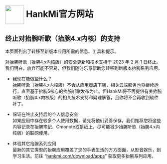 
# [<img src="https://www.hankmi.com/favicon.ico" width="60" height="60" align="center" />](https://www.hankmi.com) HankMi官方网站

## 终止对抬腕听歌（抬腕4.x内核）的支持
本页面列出了转移至新版本应用所需的信息、工具和提示。  
  
对抬腕听歌（抬腕4.x内核版）的安全更新和技术支持于 2023 年 2 月 1 日终止。我们明白，放弃可能不容易，但我们随时乐意帮助您转移到新版本抬腕系列应用。
  
* 我现在能做些什么？  
抬腕听歌（抬腕4.x内核版）不会从应用商店下架，相关云端服务也将继续运行，直至基于抬腕5核心的抬腕听歌发布为止。但HankMi将不再提供有关抬腕听歌（抬腕4.x内核版）的相关技术支持和疑难解答，且你将不会再收到软件补丁。
  
* 保证在终止支持后的个人信息安全  
如果应用中存在较多个人使用数据，请先将他们妥善保存。我们推荐您将这些内容记录在抬腕笔记、Omonote或是纸上，尽可能减少抬腕听歌（抬腕4.x内核版）的联网使用。
  
* 体验其它抬腕系列应用  
最新的其它类型的抬腕应用覆盖了您的手表生活的方方面面，从影音娱乐，到学习生活。前往 “[hankmi.com/download/apps](apps.md)” 获取更多抬腕系列应用。
